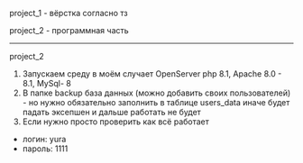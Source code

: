project_1 - вёрстка согласно тз

project_2 - программная часть

---

project_2

1. Запускаем среду в моём случает OpenServer php 8.1, Apache 8.0 - 8.1, MySql- 8
2. В папке backup база данных (можно добавить своих пользователей) - но нужно обязательно заполнить в таблице users_data иначе будет падать эксепшен и дальше работать не будет
3. Если нужно просто проверить как всё работает

- логин: yura
- пароль: 1111
